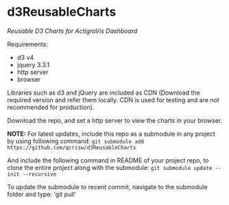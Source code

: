 # d3ReusableCharts
*Reusable D3 Charts for ActigraVis Dashboard*

Requirements:
* d3 v4
* jquery 3.3.1
* http server
* browser 

Libraries such as d3 and jQuery are included as CDN (Download the required version and refer them locally. CDN is used for testing and are not recommended for production).

Download the repo, and set a  http server to view the charts in your browser. 

__NOTE:__ 
For latest updates, include this repo as a submodule in any project by using following command: 
`git submodule add https://github.com/qcrisw/d3ReusableCharts`

And include the following command in README of your project repo, to clone the entire project along with the submodule:
`git submodule update --init --recursive`

To update the submodule to recent commit, navigate to the submodule folder and type:
'git pull'
